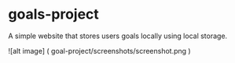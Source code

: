 # goals-project
A simple website that stores users goals locally using local storage.

![alt image] (
        goal-project/screenshots/screenshot.png
      )

